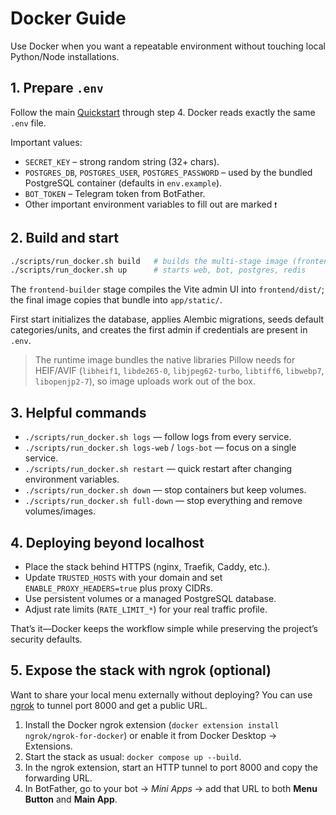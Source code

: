 # Docker Guide

Use Docker when you want a repeatable environment without touching local Python/Node installations.

## 1. Prepare `.env`

Follow the main [Quickstart](QUICKSTART.md) through step 4. Docker reads exactly the same `.env` file.

Important values:

- `SECRET_KEY` – strong random string (32+ chars).
- `POSTGRES_DB`, `POSTGRES_USER`, `POSTGRES_PASSWORD` – used by the bundled PostgreSQL container (defaults in `env.example`).
- `BOT_TOKEN` – Telegram token from BotFather.
- Other important environment variables to fill out are marked `❗️`

## 2. Build and start

```bash
./scripts/run_docker.sh build   # builds the multi-stage image (frontend + backend)
./scripts/run_docker.sh up      # starts web, bot, postgres, redis
```

The `frontend-builder` stage compiles the Vite admin UI into `frontend/dist/`; the final image copies that bundle into `app/static/`.

First start initializes the database, applies Alembic migrations, seeds default categories/units, and creates the first admin if credentials are present in `.env`.

> The runtime image bundles the native libraries Pillow needs for HEIF/AVIF (`libheif1`, `libde265-0`, `libjpeg62-turbo`, `libtiff6`, `libwebp7`, `libopenjp2-7`), so image uploads work out of the box.

## 3. Helpful commands

- `./scripts/run_docker.sh logs` — follow logs from every service.
- `./scripts/run_docker.sh logs-web` / `logs-bot` — focus on a single service.
- `./scripts/run_docker.sh restart` — quick restart after changing environment variables.
- `./scripts/run_docker.sh down` — stop containers but keep volumes.
- `./scripts/run_docker.sh full-down` — stop everything and remove volumes/images.

## 4. Deploying beyond localhost

- Place the stack behind HTTPS (nginx, Traefik, Caddy, etc.).
- Update `TRUSTED_HOSTS` with your domain and set `ENABLE_PROXY_HEADERS=true` plus proxy CIDRs.
- Use persistent volumes or a managed PostgreSQL database.
- Adjust rate limits (`RATE_LIMIT_*`) for your real traffic profile.

That’s it—Docker keeps the workflow simple while preserving the project’s security defaults.

## 5. Expose the stack with ngrok (optional)

Want to share your local menu externally without deploying? You can use [ngrok](https://ngrok.com/) to tunnel port 8000 and get a public URL.

1. Install the Docker ngrok extension (`docker extension install ngrok/ngrok-for-docker`) or enable it from Docker Desktop → Extensions.
2. Start the stack as usual: `docker compose up --build`.
3. In the ngrok extension, start an HTTP tunnel to port 8000 and copy the forwarding URL.
4. In BotFather, go to your bot → *Mini Apps* → add that URL to both **Menu Button** and **Main App**.
